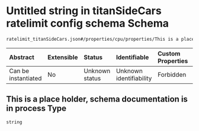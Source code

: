 # Untitled string in titanSideCars ratelimit config schema Schema

```txt
ratelimit_titanSideCars.json#/properties/cpu/properties/This is a place holder, schema documentation is in process
```



| Abstract            | Extensible | Status         | Identifiable            | Custom Properties | Additional Properties | Access Restrictions | Defined In                                                                                    |
| :------------------ | :--------- | :------------- | :---------------------- | :---------------- | :-------------------- | :------------------ | :-------------------------------------------------------------------------------------------- |
| Can be instantiated | No         | Unknown status | Unknown identifiability | Forbidden         | Allowed               | none                | [ratelimit\_titanSideCars.json\*](../out/ratelimit_titanSideCars.json "open original schema") |

## This is a place holder, schema documentation is in process Type

`string`
